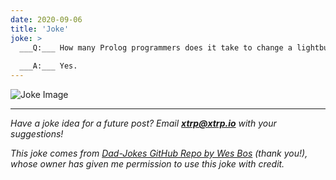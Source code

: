 ```yaml
---
date: 2020-09-06
title: 'Joke'
joke: >
  ___Q:___ How many Prolog programmers does it take to change a lightbulb?
  
  ___A:___ Yes.
---
```


![Joke Image](https://private.xtrp.io/projects/DailyDeveloperJokes/public_image_server/images/5e12588f481d4.png)

---
*Have a joke idea for a future post? Email **[xtrp@xtrp.io](mailto:xtrp@xtrp.io)** with your suggestions!*

*This joke comes from [Dad-Jokes GitHub Repo by Wes Bos](https://github.com/wesbos/dad-jokes) (thank you!), whose owner has given me permission to use this joke with credit.*

<!-- 
Joke text:
**Q:** How many Prolog programmers does it take to change a lightbulb?

**A:** Yes.
 -->

